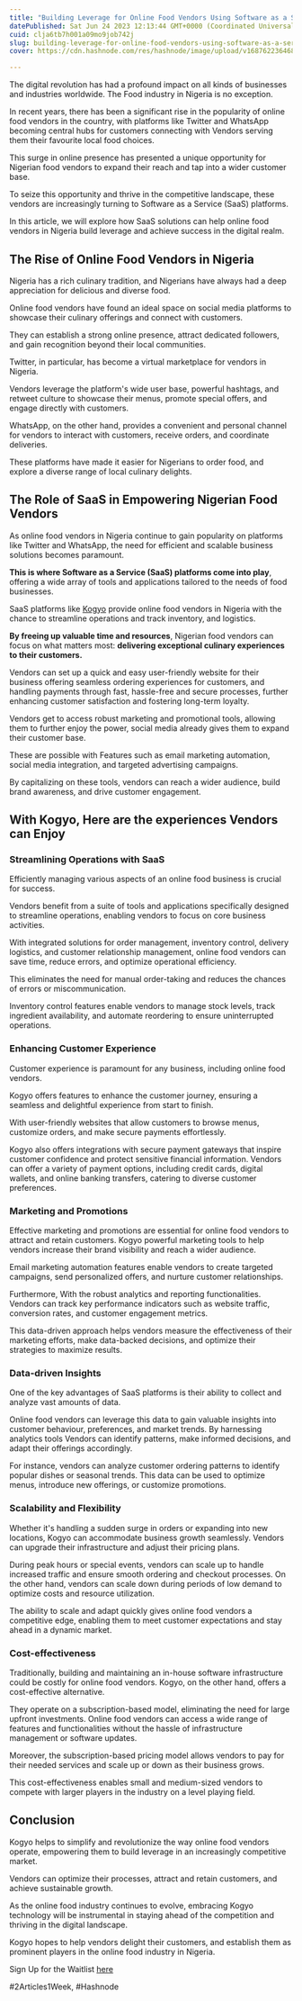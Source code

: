 ```yaml
---
title: "Building Leverage for Online Food Vendors Using Software as a Service"
datePublished: Sat Jun 24 2023 12:13:44 GMT+0000 (Coordinated Universal Time)
cuid: clja6tb7h001a09mo9job742j
slug: building-leverage-for-online-food-vendors-using-software-as-a-service
cover: https://cdn.hashnode.com/res/hashnode/image/upload/v1687622364682/5289d5ff-623d-4046-9b68-bf0125c958cc.jpeg

---
```


The digital revolution has had a profound impact on all kinds of businesses and industries worldwide. The Food industry in Nigeria is no exception.

In recent years, there has been a significant rise in the popularity of online food vendors in the country, with platforms like Twitter and WhatsApp becoming central hubs for customers connecting with Vendors serving them their favourite local food choices.

This surge in online presence has presented a unique opportunity for Nigerian food vendors to expand their reach and tap into a wider customer base.

To seize this opportunity and thrive in the competitive landscape, these vendors are increasingly turning to Software as a Service (SaaS) platforms.

In this article, we will explore how SaaS solutions can help online food vendors in Nigeria build leverage and achieve success in the digital realm.

## The Rise of Online Food Vendors in Nigeria

Nigeria has a rich culinary tradition, and Nigerians have always had a deep appreciation for delicious and diverse food.

Online food vendors have found an ideal space on social media platforms to showcase their culinary offerings and connect with customers.

They can establish a strong online presence, attract dedicated followers, and gain recognition beyond their local communities.

Twitter, in particular, has become a virtual marketplace for vendors in Nigeria.

Vendors leverage the platform's wide user base, powerful hashtags, and retweet culture to showcase their menus, promote special offers, and engage directly with customers.

WhatsApp, on the other hand, provides a convenient and personal channel for vendors to interact with customers, receive orders, and coordinate deliveries.

These platforms have made it easier for Nigerians to order food, and explore a diverse range of local culinary delights.

## The Role of SaaS in Empowering Nigerian Food Vendors

As online food vendors in Nigeria continue to gain popularity on platforms like Twitter and WhatsApp, the need for efficient and scalable business solutions becomes paramount.

**This is where Software as a Service (SaaS) platforms come into play**, offering a wide array of tools and applications tailored to the needs of food businesses.

SaaS platforms like [Kogyo](https://kogyo.shop) provide online food vendors in Nigeria with the chance to streamline operations and track inventory, and logistics.

**By freeing up valuable time and resources**, Nigerian food vendors can focus on what matters most: **delivering exceptional culinary experiences to their customers.**

Vendors can set up a quick and easy user-friendly website for their business offering seamless ordering experiences for customers, and handling payments through fast, hassle-free and secure processes, further enhancing customer satisfaction and fostering long-term loyalty.

Vendors get to access robust marketing and promotional tools, allowing them to further enjoy the power, social media already gives them to expand their customer base.

These are possible with Features such as email marketing automation, social media integration, and targeted advertising campaigns.

By capitalizing on these tools, vendors can reach a wider audience, build brand awareness, and drive customer engagement.

## With Kogyo, Here are the experiences Vendors can Enjoy

### Streamlining Operations with SaaS

Efficiently managing various aspects of an online food business is crucial for success.

Vendors benefit from a suite of tools and applications specifically designed to streamline operations, enabling vendors to focus on core business activities.

With integrated solutions for order management, inventory control, delivery logistics, and customer relationship management, online food vendors can save time, reduce errors, and optimize operational efficiency.

This eliminates the need for manual order-taking and reduces the chances of errors or miscommunication.

Inventory control features enable vendors to manage stock levels, track ingredient availability, and automate reordering to ensure uninterrupted operations.

### Enhancing Customer Experience

Customer experience is paramount for any business, including online food vendors.

Kogyo offers features to enhance the customer journey, ensuring a seamless and delightful experience from start to finish.

With user-friendly websites that allow customers to browse menus, customize orders, and make secure payments effortlessly.

Kogyo also offers integrations with secure payment gateways that inspire customer confidence and protect sensitive financial information. Vendors can offer a variety of payment options, including credit cards, digital wallets, and online banking transfers, catering to diverse customer preferences.

### Marketing and Promotions

Effective marketing and promotions are essential for online food vendors to attract and retain customers. Kogyo powerful marketing tools to help vendors increase their brand visibility and reach a wider audience.

Email marketing automation features enable vendors to create targeted campaigns, send personalized offers, and nurture customer relationships.

Furthermore, With the robust analytics and reporting functionalities. Vendors can track key performance indicators such as website traffic, conversion rates, and customer engagement metrics.

This data-driven approach helps vendors measure the effectiveness of their marketing efforts, make data-backed decisions, and optimize their strategies to maximize results.

### Data-driven Insights

One of the key advantages of SaaS platforms is their ability to collect and analyze vast amounts of data.

Online food vendors can leverage this data to gain valuable insights into customer behaviour, preferences, and market trends. By harnessing analytics tools Vendors can identify patterns, make informed decisions, and adapt their offerings accordingly.

For instance, vendors can analyze customer ordering patterns to identify popular dishes or seasonal trends. This data can be used to optimize menus, introduce new offerings, or customize promotions.

### Scalability and Flexibility

Whether it's handling a sudden surge in orders or expanding into new locations, Kogyo can accommodate business growth seamlessly. Vendors can upgrade their infrastructure and adjust their pricing plans.

During peak hours or special events, vendors can scale up to handle increased traffic and ensure smooth ordering and checkout processes. On the other hand, vendors can scale down during periods of low demand to optimize costs and resource utilization.

The ability to scale and adapt quickly gives online food vendors a competitive edge, enabling them to meet customer expectations and stay ahead in a dynamic market.

### Cost-effectiveness

Traditionally, building and maintaining an in-house software infrastructure could be costly for online food vendors. Kogyo, on the other hand, offers a cost-effective alternative.

They operate on a subscription-based model, eliminating the need for large upfront investments. Online food vendors can access a wide range of features and functionalities without the hassle of infrastructure management or software updates.

Moreover, the subscription-based pricing model allows vendors to pay for their needed services and scale up or down as their business grows.

This cost-effectiveness enables small and medium-sized vendors to compete with larger players in the industry on a level playing field.

## Conclusion

Kogyo helps to simplify and revolutionize the way online food vendors operate, empowering them to build leverage in an increasingly competitive market.

Vendors can optimize their processes, attract and retain customers, and achieve sustainable growth.

As the online food industry continues to evolve, embracing Kogyo technology will be instrumental in staying ahead of the competition and thriving in the digital landscape.

Kogyo hopes to help vendors delight their customers, and establish them as prominent players in the online food industry in Nigeria.

Sign Up for the Waitlist [here](https://kogyo.shop)

#2Articles1Week, #Hashnode